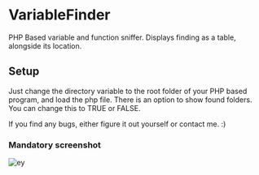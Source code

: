 # VariableFinder
PHP Based variable and function sniffer. Displays finding as a table, alongside its location.

## Setup
Just change the directory variable to the root folder of your PHP based program, and load the php file.
There is an option to show found folders. You can change this to TRUE or FALSE.

If you find any bugs, either figure it out yourself or contact me. :) 

### Mandatory screenshot

![ey](https://s3.amazonaws.com/f.cl.ly/items/3J473o2X2u1W1o2I1r2l/Screen%20Shot%202015-01-22%20at%207.31.55%20PM.png)
